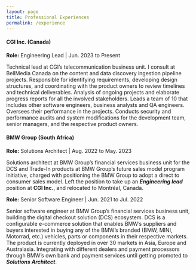 ```yaml
---
layout: page
title: Professional Experiences
permalink: /experience
---
```


#### **CGI Inc. (Canada)**

**Role:** Engineering Lead | Jun. 2023 to Present

Technical lead at CGI’s telecommunication business unit. I consult at BellMedia Canada on the content and data discovery ingestion pipeline projects. 
Responsible for identifying requirements, developing design structures, and coordinating with the product owners to review timelines and technical deliverables. 
Analysis of ongoing projects and elaborate progress reports for all the involved stakeholders.
Leads a team of 10 that includes other software engineers, business analysts and QA engineers. 
Oversees their performance in the projects. 
Conducts security and performance audits and system modifications for the development team, senior managers, and the respective product owners.


#### **BMW Group (South Africa)**

**Role:** Solutions Architect | Aug. 2022 to May. 2023

Solutions architect at BMW Group’s financial services business unit for the DCS and Trade-In products at BMW Group’s future sales model program initiative,
charged with positioning the BMW Group to adopt a direct to consumer sales model. 
Left the position to take up an **_Engineering lead_** position at **CGI Inc.**, and relocated to Montréal, Canada.

**Role:** Senior Software Engineer | Jun. 2021 to Jul. 2022

Senior software engineer at BMW Group’s financial services business unit, building the digital checkout solution (DCS) ecosystem. 
DCS is a configurable e-commerce solution that enables BMW’s suppliers and buyers interested in buying any of the BMW’s branded (BMW, MINI, Motorrad, etc.) vehicles, parts or components in their respective markets.
The product is currently deployed in over 30 markets in Asia, Europe and Australasia. 
Integrating with different dealers and payment processors through BMW’s own bank and payment services until getting promoted to **_Solutions Architect_**.
